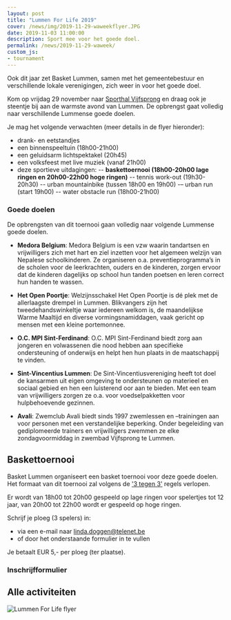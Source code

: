 ```yaml
---
layout: post
title: "Lummen For Life 2019"
cover: /news/img/2019-11-29-waweekflyer.JPG
date: 2019-11-03 11:00:00
description: Sport mee voor het goede doel.
permalink: /news/2019-11-29-waweek/
custom_js:
- tournament
---
```


Ook dit jaar zet Basket Lummen, samen met het gemeentebestuur en verschillende lokale verenigingen, zich weer in voor het goede doel. 

Kom op vrijdag 29 november naar [Sporthal Vijfsprong](/club/sporthal/) en draag ook je steentje bij aan de warmste avond van Lummen. De opbrengst gaat volledig naar verschillende Lummense goede doelen.

Je mag het volgende verwachten (meer details in de flyer hieronder):

 - drank- en eetstandjes
 - een binnenspeeltuin (18h00-21h00)
 - een geluidsarm lichtspektakel (20h45)
 - een volksfeest met live muziek (vanaf 21h00)
 - deze sportieve uitdagingen: 
 -- **baskettoernooi (18h00-20h00 lage ringen en 20h00-22h00 hoge ringen)**
 -- tennis work-out (19h30-20h30)
 -- urban mountainbike (tussen 18h00 en 19h00)
 -– urban run (start 19h00)
 -- water obstacle run (18h00-21h00)

### Goede doelen

De opbrengsten van dit toernooi gaan volledig naar volgende Lummense goede doelen.

 - **Medora Belgium**: Medora Belgium is een vzw waarin tandartsen en vrijwilligers zich met hart en ziel inzetten voor het algemeen welzijn van Nepalese schoolkinderen. Ze organiseren o.a. preventieprogramma’s in de scholen voor de leerkrachten, ouders en de kinderen, zorgen ervoor dat de kinderen dagelijks op school hun tanden poetsen en leren correct hun handen te wassen.

 - **Het Open Poortje**: Welzijnsschakel Het Open Poortje is dé plek met de allerlaagste drempel in Lummen. Blikvangers zijn het tweedehandswinkeltje waar iedereen welkom is, de maandelijkse Warme Maaltijd en diverse vormingsnamiddagen, vaak gericht op mensen met een kleine portemonnee.

- **O.C. MPI Sint-Ferdinand**: O.C. MPI Sint-Ferdinand biedt zorg aan jongeren en volwassenen die nood hebben aan specifieke ondersteuning of onderwijs en helpt hen hun plaats in de maatschappij te vinden.

- **Sint-Vincentius Lummen**: De Sint-Vincentiusvereniging heeft tot doel de kansarmen uit eigen omgeving te ondersteunen op materieel en sociaal gebied en hen een luisterend oor aan te bieden. Met een team van vrijwilligers zorgen ze o.a. voor voedselpakketten voor hulpbehoevende gezinnen.

- **Avali**: Zwemclub Avali biedt sinds 1997 zwemlessen en –trainingen aan voor personen met een verstandelijke beperking. Onder begeleiding van gediplomeerde trainers en vrijwilligers zwemmen ze elke zondagvoormiddag in zwembad Vijfsprong te Lummen.

## Baskettoernooi

Basket Lummen organiseert een basket toernooi voor deze goede doelen. Het formaat van dit toernooi zal volgens de ['3 tegen 3'](http://www.basketbal.vlaanderen/competitie/3x3) regels verlopen. 

Er wordt van 18h00 tot 20h00 gespeeld op lage ringen voor spelertjes tot 12 jaar, van 20h00 tot 22h00 wordt er gespeeld op hoge ringen.

Schrijf je ploeg (3 spelers) in:
- via een e-mail naar [linda.doggen@telenet.be](mailto:linda.doggen@telenet.be) 
- of door het onderstaande formulier in te vullen

Je betaalt EUR 5,- per ploeg (ter plaatse).

### Inschrijfformulier


<div data-tournamentid="cbf65f88-f9ec-460a-8dce-3e1723077f74"  data-title="Schrijf je in" data-buttontext="Inschrijven" data-nexttext="Nog een inschrijving uitvoeren" data-required="email" data-optional="comment" data-allowed-modes="team individual"></div>

## Alle activiteiten

![Lummen For Life flyer](/news/img/2019-11-29-waweekflyer2.JPG)


